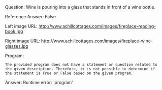 Question: Wine is pouring into a glass that stands in front of a wine bottle.

Reference Answer: False

Left image URL: http://www.achillcottages.com/images/fireplace-reading-book.jpg

Right image URL: http://www.achillcottages.com/images/fireplace-wine-glasses.jpg

Program:

```
The provided program does not have a statement or question related to the given description. Therefore, it is not possible to determine if the statement is True or False based on the given program.
```
Answer: Runtime error: 'program'

